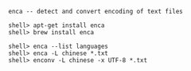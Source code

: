 `enca -- detect and convert encoding of text files`

```
shell> apt-get install enca
shell> brew install enca
```

```
shell> enca --list languages
shell> enca -L chinese *.txt
shell> enconv -L chinese -x UTF-8 *.txt
```
